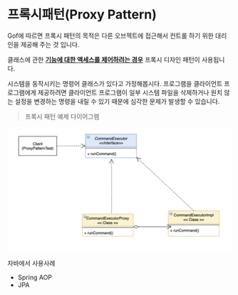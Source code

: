 # 프록시패턴(Proxy Pattern)

Gof에 따르면 프록시 패턴의 목적은 다른 오브젝트에 접근해서 컨트롤 하기 위한 대리인을 제공해 주는 것 입니다.

클래스에 관한 **<u>기능에 대한 액세스를 제어하려는 경우</u>** 프록시 디자인 패턴이 사용됩니다.

시스템을 동작시키는 명령어 클래스가 있다고 가정해봅시다.  프로그램을 클라이언트 프로그램에게 제공하려면 클라이언트 프로그램이 일부 시스템 파일을 삭제하거나 원치 않는 설정을 변경하는 명령을 내릴 수 있기 때문에 심각한 문제가 발생할 수 있습니다.







> 프록시 패턴 예제 다이어그램

![](https://github.com/DaeAkin/java-design-pattern/blob/master/docs/proxydiagram.png?raw=true)

자바에서 사용사례

- Spring AOP
- JPA